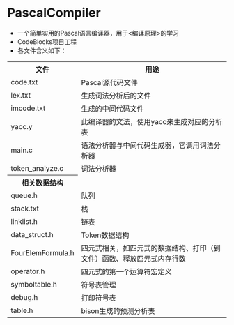 # PascalCompiler
 - 一个简单实用的Pascal语言编译器，用于<编译原理>的学习
 - CodeBlocks项目工程
 - 各文件含义如下：
<table>
    <tr>
        <th>文件</th>
        <th>用途</th>
    </tr>
    <tr>
        <td>code.txt</td>
        <td>Pascal源代码文件</td>
    </tr>
    <tr>
        <td>lex.txt</td>
        <td>生成词法分析后的文件</td>
    </tr>          
    <tr>
        <td>imcode.txt</td>
        <td>生成的中间代码文件</td>
    </tr>
    <tr>           
        <td>yacc.y</td>
        <td>此编译器的文法，使用yacc来生成对应的分析表</td>
    </tr>
    <tr> 			
        <td>main.c</td>
        <td>语法分析器与中间代码生成器，它调用词法分析器</td>
    </tr> 
    <tr>
        <td>token_analyze.c</td>
        <td>词法分析器</td>
    </tr>
    <tr>
        <th>相关数据结构</th>
    </tr>
    <tr>     		
        <td>queue.h</td>
        <td>队列</td>
    </tr>
    <tr>
        <td>stack.txt</td>
        <td>栈</td>
    </tr>
    <tr>
        <td>linklist.h</td>
        <td>链表</td>
    </tr>
    <tr>
        <td>data_struct.h</td>
        <td>Token数据结构</td>
    </tr>
    <tr>
        <td>FourElemFormula.h</td>
        <td>四元式相关，如四元式的数据结构、打印（到文件）函数、释放四元式内存行数</td>
    </tr>
    <tr>
        <td>operator.h</td>
        <td>四元式的第一个运算符宏定义</td>
    </tr>
    <tr>
        <td>symboltable.h</td>
        <td>符号表管理</td>
    </tr>
    <tr>
        <td>debug.h</td>
        <td>打印符号表</td>
    </tr>
    <tr>
        <td>table.h</td>
        <td>bison生成的预测分析表</td>
    </tr>
</table>



 



